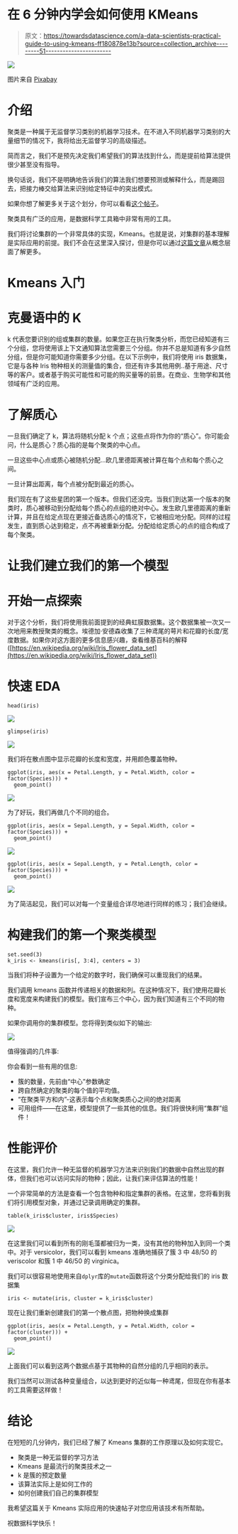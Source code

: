 # 在 6 分钟内学会如何使用 KMeans

> 原文：<https://towardsdatascience.com/a-data-scientists-practical-guide-to-using-kmeans-ff180878e13b?source=collection_archive---------51----------------------->

![](img/8078d5e21e88b92b4d75a6a5fd18ddd9.png)

图片来自 [Pixabay](https://pixabay.com/?utm_source=link-attribution&utm_medium=referral&utm_campaign=image&utm_content=2546)

# 介绍

聚类是一种属于无监督学习类别的机器学习技术。在不进入不同机器学习类别的大量细节的情况下，我将给出无监督学习的高级描述。

简而言之，我们不是预先决定我们希望我们的算法找到什么，而是提前给算法提供很少甚至没有指导。

换句话说，我们不是明确地告诉我们的算法我们想要预测或解释什么，而是踢回去，把接力棒交给算法来识别给定特征中的突出模式。

如果你想了解更多关于这个划分，你可以看看[这个帖子](/machine-learning-in-a-nut-shell-df251f480f77)。

聚类具有广泛的应用，是数据科学工具箱中非常有用的工具。

我们将讨论集群的一个非常具体的实现，Kmeans。也就是说，对集群的基本理解是实际应用的前提。我们不会在这里深入探讨，但是你可以通过[这篇文章](/what-every-data-scientist-needs-to-know-about-clustering-cf8f860a1883?source=your_stories_page---------------------------)从概念层面了解更多。

# Kmeans 入门

# 克曼语中的 K

k 代表您要识别的组或集群的数量。如果您正在执行聚类分析，而您已经知道有三个分组，您将使用该上下文通知算法您需要三个分组。你并不总是知道有多少自然分组，但是你可能知道你需要多少分组。在以下示例中，我们将使用 iris 数据集，它是与各种 Iris 物种相关的测量值的集合，但还有许多其他用例..基于用途、尺寸等的客户。或者基于购买可能性和可能的购买量等的前景。在商业、生物学和其他领域有广泛的应用。

# 了解质心

一旦我们确定了 k，算法将随机分配 k 个点；这些点将作为你的“质心”。你可能会问，什么是质心？质心指的是每个聚类的中心点。

一旦这些中心点或质心被随机分配…欧几里德距离被计算在每个点和每个质心之间。

一旦计算出距离，每个点被分配到最近的质心。

我们现在有了这些星团的第一个版本。但我们还没完。当我们到达第一个版本的聚类时，质心被移动到分配给每个质心的点组的绝对中心。发生欧几里德距离的重新计算，并且在给定点现在更接近备选质心的情况下，它被相应地分配。同样的过程发生，直到质心达到稳定，点不再被重新分配。分配给给定质心的点的组合构成了每个聚类。

# 让我们建立我们的第一个模型

# 开始一点探索

对于这个分析，我们将使用我前面提到的经典虹膜数据集。这个数据集被一次又一次地用来教授聚类的概念。埃德加·安德森收集了三种鸢尾的萼片和花瓣的长度/宽度数据。如果你对这方面的更多信息感兴趣，查看维基百科的解释([https://en.wikipedia.org/wiki/Iris_flower_data_set](https://en.wikipedia.org/wiki/Iris_flower_data_set))

# 快速 EDA

```
head(iris)
```

![](img/94116e93df16b89ef05b32862686a79f.png)

```
glimpse(iris)
```

![](img/85197b78e61eb1f5575f64bbd7a1ee6d.png)

我们将在散点图中显示花瓣的长度和宽度，并用颜色覆盖物种。

```
ggplot(iris, aes(x = Petal.Length, y = Petal.Width, color = factor(Species))) +
  geom_point()
```

![](img/f461de0e639e940b0a36fd3ea4f7c0f4.png)

为了好玩，我们再做几个不同的组合。

```
ggplot(iris, aes(x = Sepal.Length, y = Sepal.Width, color = factor(Species))) +
  geom_point()
```

![](img/8975064d0927ef0ff27438adec28ab4e.png)

```
ggplot(iris, aes(x = Sepal.Length, y = Petal.Length, color = factor(Species))) +
  geom_point()
```

![](img/d6f299b6778eecf80cfa8c469d68bca2.png)

为了简洁起见，我们可以对每一个变量组合详尽地进行同样的练习；我们会继续。

# 构建我们的第一个聚类模型

```
set.seed(3)
k_iris <- kmeans(iris[, 3:4], centers = 3)
```

当我们将种子设置为一个给定的数字时，我们确保可以重现我们的结果。

我们调用 kmeans 函数并传递相关的数据和列。在这种情况下，我们使用花瓣长度和宽度来构建我们的模型。我们宣布三个中心，因为我们知道有三个不同的物种。

如果你调用你的集群模型。您将得到类似如下的输出:

![](img/b8cb8f6de7c727ce9178dcad2736af0c.png)

值得强调的几件事:

你会看到一些有用的信息:

*   簇的数量，先前由“中心”参数确定
*   跨自然确定的聚类的每个值的平均值。
*   “在聚类平方和内”-这表示每个点和聚类质心之间的绝对距离
*   可用组件——在这里，模型提供了一些其他的信息。我们将很快利用“集群”组件！

# 性能评价

在这里，我们允许一种无监督的机器学习方法来识别我们的数据中自然出现的群体，但我们也可以访问实际的物种；因此，让我们来评估算法的性能！

一个非常简单的方法是查看一个包含物种和指定集群的表格。在这里，您将看到我们将引用模型对象，并通过记录调用确定的集群。

```
table(k_iris$cluster, iris$Species)
```

![](img/568ce4a6a07dd7417b67d4163c952540.png)

在这里我们可以看到所有的刚毛藻都被归为一类，没有其他的物种加入到同一个类中。对于 versicolor，我们可以看到 kmeans 准确地捕获了簇 3 中 48/50 的 veriscolor 和簇 1 中 46/50 的 virginica。

我们可以很容易地使用来自`dplyr`库的`mutate`函数将这个分类分配给我们的 iris 数据集

```
iris <- mutate(iris, cluster = k_iris$cluster)
```

现在让我们重新创建我们的第一个散点图，把物种换成集群

```
ggplot(iris, aes(x = Petal.Length, y = Petal.Width, color = factor(cluster))) +
  geom_point()
```

![](img/47a9f54764e6db1f7bdbd7d9a185fc7c.png)

上面我们可以看到这两个数据点基于其物种的自然分组的几乎相同的表示。

我们当然可以测试各种变量组合，以达到更好的近似每一种鸢尾，但现在你有基本的工具需要这样做！

# 结论

在短短的几分钟内，我们已经了解了 Kmeans 集群的工作原理以及如何实现它。

*   聚类是一种无监督的学习方法
*   Kmeans 是最流行的聚类技术之一
*   k 是簇的预定数量
*   该算法实际上是如何工作的
*   如何创建我们自己的集群模型

我希望这篇关于 Kmeans 实际应用的快速帖子对您应用该技术有所帮助。

祝数据科学快乐！